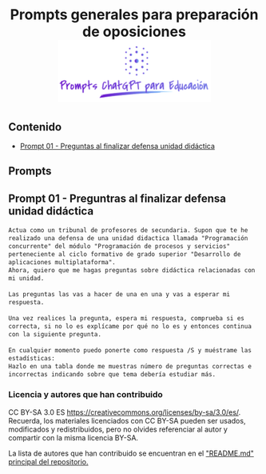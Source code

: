 <div align="center">

<!-- title -->

# Prompts generales para preparación de oposiciones![Logo](../../logo.png)
</div>

## Contenido
- [Prompt 01 - Preguntas al finalizar defensa unidad didáctica](#prompt01)

## Prompts
## <a name="prompt01"></a> Prompt 01 - Preguntras al finalizar defensa unidad didáctica
```
Actua como un tribunal de profesores de secundaria. Supon que te he realizado una defensa de una unidad didactica llamada "Programación concurrente" del módulo "Programación de procesos y servicios" perteneciente al ciclo formativo de grado superior "Desarrollo de aplicaciones multiplataforma". 
Ahora, quiero que me hagas preguntas sobre didáctica relacionadas con mi unidad.

Las preguntas las vas a hacer de una en una y vas a esperar mi respuesta.

Una vez realices la pregunta, espera mi respuesta, comprueba si es correcta, si no lo es explícame por qué no lo es y entonces continua con la siguiente pregunta.

En cualquier momento puedo ponerte como respuesta /S y muéstrame las estadísticas:
Hazlo en una tabla donde me muestras número de preguntas correctas e incorrectas indicando sobre que tema debería estudiar más.
```

### Licencia y autores que han contribuido

CC BY-SA 3.0 ES https://creativecommons.org/licenses/by-sa/3.0/es/. Recuerda, los materiales licenciados con CC BY-SA pueden ser usados, modificados y redistribuidos, pero no olvides referenciar al autor y compartir con la misma licencia BY-SA.

La lista de autores que han contribuido se encuentran en el ["README.md" principal del repositorio.](https://github.com/sergarb1/awesome-list-prompts-chagpt-educacion/blob/main/README.md)